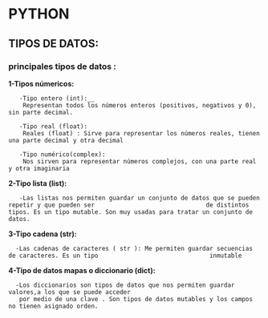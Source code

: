 
# PYTHON
## TIPOS DE DATOS:
### principales tipos de datos :

__1-Tipos númericos:__

       -Tipo entero (int):__    
        Representan todos los números enteros (positivos, negativos y 0), sin parte decimal.
              
       -Tipo real (float):     
        Reales (float) : Sirve para representar los números reales, tienen una parte decimal y otra decimal
              
       -Tipo numérico(complex):  
        Nos sirven para representar números complejos, con una parte real y otra imaginaria

__2-Tipo lista (list):__ 
       
       -Las listas nos permiten guardar un conjunto de datos que se pueden repetir y que pueden ser                               de distintos tipos. Es un tipo mutable. Son muy usadas para tratar un conjunto de datos.
    
__3-Tipo cadena (str):__
      
      -Las cadenas de caracteres ( str ): Me permiten guardar secuencias de caracteres. Es un tipo                               inmutable
    
__4-Tipo de datos mapas o diccionario (dict):__
      
      -Los diccionarios son tipos de datos que nos permiten guardar valores,a los que se puede acceder
       por medio de una clave . Son tipos de datos mutables y los campos no tienen asignado orden.
